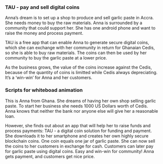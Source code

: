 ### TAU - pay and sell digital coins
Anna’s dream is to set up a shop to produce and sell garlic paste in Accra. She needs money to buy the raw materials. Anna is surrounded by a community that could support her. She has one android phone and want to raise the money and process payment.

TAU is a free app that can enable Anna to generate secure digital coins, which she can exchange with her community in return for Ghanaian Cedis, so she is able to buy raw materials. The coins can then be used by her community to buy the garlic paste at a lower price.

As the business grows, the value of the coins increase against the Cedis, because of the quantity of coins is limitted while Cedis always depreciating. It’s a ‘win-win’ for Anna and her customers.


### Scripts for whiteboad animation
This is Anna from Ghana.
She dreams of having her own shop selling garlic paste. 
To start her business she needs 1000 US Dollars worth of Cedis.
Anna knows that neither the bank nor anyone else will give her a reasonable loan.

However, she finds out about an app that will help her to raise funds and process payments: 
TAU - a digital coin solution for funding and payment.
She downloads it to her smartphone and creates her own highly secure blockchain coins. 
One coin equals one jar of garlic paste. 
She can now sell the coins to her customers in exchange for cash. 
Customers can later pay for garlic paste using digital coins.
Easy and win-win for community! Anna gets payment, and customers get nice price.

